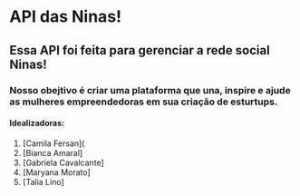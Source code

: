 # API das Ninas!

## Essa API foi feita para gerenciar a rede social Ninas! 
### Nosso obejtivo é criar uma plataforma que una, inspire e ajude as mulheres empreendedoras em sua criação de esturtups. 

#### Idealizadoras:
 1. [Camila Fersan](
 2. [Bianca Amaral] 
 3. [Gabriela Cavalcante]
 4. [Maryana Morato] 
 5. [Talia Lino] 

